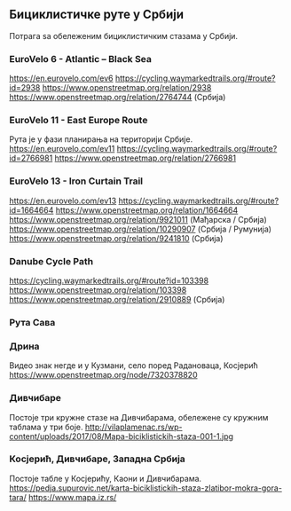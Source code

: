 ## Бициклистичке руте у Србији

Потрага ѕа обележеним бициклистичким стазама у Србији.

### EuroVelo 6 - Atlantic – Black Sea
https://en.eurovelo.com/ev6
https://cycling.waymarkedtrails.org/#route?id=2938
https://www.openstreetmap.org/relation/2938
https://www.openstreetmap.org/relation/2764744 (Србија)

### EuroVelo 11 - East Europe Route
Рута је у фази планирања на територији Србије.
https://en.eurovelo.com/ev11
https://cycling.waymarkedtrails.org/#route?id=2766981
https://www.openstreetmap.org/relation/2766981

### EuroVelo 13 - Iron Curtain Trail
https://en.eurovelo.com/ev13
https://cycling.waymarkedtrails.org/#route?id=1664664
https://www.openstreetmap.org/relation/1664664
https://www.openstreetmap.org/relation/9921011 (Мађарска / Србија)
https://www.openstreetmap.org/relation/10290907 (Србија / Румунија) 
https://www.openstreetmap.org/relation/9241810 (Србија)


### Danube Cycle Path
https://cycling.waymarkedtrails.org/#route?id=103398
https://www.openstreetmap.org/relation/103398
https://www.openstreetmap.org/relation/2910889 (Србија)

### Рута Сава

### Дрина
Видео знак негде и у Кузмани, село поред Радановаца, Косјерић
https://www.openstreetmap.org/node/7320378820

### Дивчибаре
Постоје три кружне стазе на Дивчибарама, обележене су кружним таблама у три боје.
http://vilaplamenac.rs/wp-content/uploads/2017/08/Mapa-biciklistickih-staza-001-1.jpg

### Косјерић, Дивчибаре, Западна Србија
Постоје табле у Косјерићу, Каони и Дивчибарама.
https://pedja.supurovic.net/karta-biciklistickih-staza-zlatibor-mokra-gora-tara/
https://www.mapa.iz.rs/

